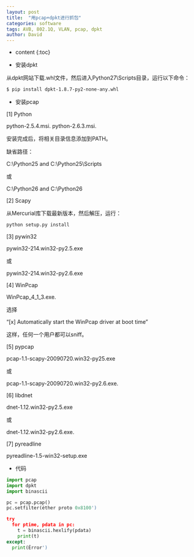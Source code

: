```yaml
---
layout: post
title:  "用pcap+dpkt进行抓包"
categories: software
tags: AVB, 802.1Q, VLAN, pcap, dpkt
author: David
---
```


* content
{:toc}

* 安装dpkt

从dpkt网站下载.whl文件，然后进入Python27\Scripts目录，运行以下命令：

```bash
$ pip install dpkt-1.8.7-py2-none-any.whl
```

* 安装pcap

[1] Python

python-2.5.4.msi. python-2.6.3.msi.

安装完成后，将相关目录信息添加到PATH。

缺省路径：

C:\Python25 and C:\Python25\Scripts

或

C:\Python26 and C:\Python26

[2] Scapy

从Mercurial库下载最新版本，然后解压，运行：

```bash
python setup.py install
```

[3] pywin32

pywin32-214.win32-py2.5.exe

或

pywin32-214.win32-py2.6.exe

[4] WinPcap

WinPcap_4_1_3.exe.

选择

“[x] Automatically start the WinPcap driver at boot time”

这样，任何一个用户都可以sniff。

[5] pypcap

pcap-1.1-scapy-20090720.win32-py25.exe

或

pcap-1.1-scapy-20090720.win32-py2.6.exe.

[6] libdnet

dnet-1.12.win32-py2.5.exe

或

dnet-1.12.win32-py2.6.exe.

[7] pyreadline

pyreadline-1.5-win32-setup.exe

* 代码

```python
import pcap
import dpkt
import binascii

pc = pcap.pcap()
pc.setfilter(éther proto 0x8100')

try
  for ptime, pdata in pc:
    t = binascii.hexlify(pdata)
    print(t)
except:
  print(Érror')

```